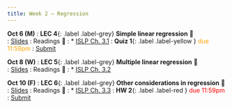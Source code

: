 ```yaml
---
title: Week 2 — Regression
---
```


**Oct 6 (M)**
: **LEC 4**{: .label .label-grey} **Simple linear regression** 🎥  
    : [Slides](.)
: Readings 📖
: * [ISLP Ch. 3.1](https://www.statlearning.com/)
: **Quiz 1**{: .label .label-yellow } <font color="orange">due 11:59pm</font>
    : [Submit](https://canvas.ucsd.edu/courses/68350/quizzes/227322)

**Oct 8 (W)**
: **LEC 5**{: .label .label-grey} **Multiple linear regression** 🎥  
    : [Slides](.)
: Readings 📖
: * [ISLP Ch. 3.2](https://www.statlearning.com/)

**Oct 10 (F)**
: **LEC 6**{: .label .label-grey} **Other considerations in regression** 🎥  
    : [Slides](.)
: Readings 📖
: * [ISLP Ch. 3.3](https://www.statlearning.com/)
: **HW 2**{: .label .label-red } <font color="red">due 11:59pm</font>
    : [Submit](.)
